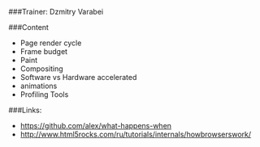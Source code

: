 ###Trainer: Dzmitry Varabei

###Content
- Page render cycle
- Frame budget
- Paint
- Compositing
- Software vs Hardware accelerated 
- animations
- Profiling Tools

###Links:
- https://github.com/alex/what-happens-when
- http://www.html5rocks.com/ru/tutorials/internals/howbrowserswork/